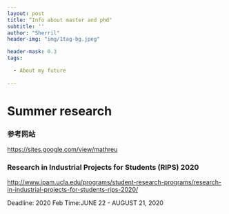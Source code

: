 ```yaml
---
layout: post
title: “Info about master and phd"
subtitle: ''
author: "Sherril"
header-img: "img/1tag-bg.jpeg"

header-mask: 0.3
tags:

  - About my future
  
---
```


# Summer research

### 参考网站
https://sites.google.com/view/mathreu

### Research in Industrial Projects for Students (RIPS) 2020
http://www.ipam.ucla.edu/programs/student-research-programs/research-in-industrial-projects-for-students-rips-2020/

Deadline: 2020 Feb
Time:JUNE 22 - AUGUST 21, 2020